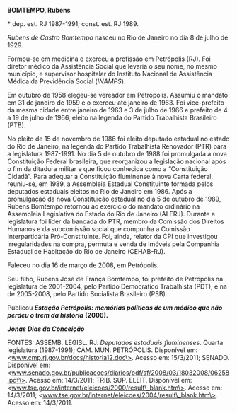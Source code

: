 **BOMTEMPO, Rubens**

\* dep. est. RJ 1987-1991; const. est. RJ 1989.

*Rubens de Castro Bomtempo* nasceu no Rio de Janeiro no dia 8 de julho
de 1929.

Formou-se em medicina e exerceu a profissão em Petrópolis (RJ). Foi
diretor médico da Assistência Social que levaria o seu nome, no mesmo
município, e supervisor hospitalar do Instituto Nacional de Assistência
Médica da Previdência Social (*INAMPS*).

Em outubro de 1958 elegeu-se vereador em Petrópolis. Assumiu o mandato
em 31 de janeiro de 1959 e o exerceu até janeiro de 1963. Foi
vice-prefeito da mesma cidade entre janeiro de 1963 e 3 de julho de 1966
e prefeito de 4 a 19 de julho de 1966, eleito na legenda do Partido
Trabalhista Brasileiro (PTB).

No pleito de 15 de novembro de 1986 foi eleito deputado estadual no
estado do Rio de Janeiro, na legenda do Partido Trabalhista Renovador
(PTR) para a legislatura 1987-1991. No dia 5 de outubro de 1988 foi
promulgada a nova Constituição Federal brasileira, que reorganizou a
legislação nacional após o fim da ditadura militar e que ficou conhecida
como a “Constituição Cidadã”. Para adequar a Constituição fluminense à
nova Carta federal, reuniu-se, em 1989, a Assembleia Estadual
Constituinte formada pelos deputados estaduais eleitos no Rio de Janeiro
em 1986. Após a promulgação da nova Constituição estadual no dia 5 de
outubro de 1989, Rubens Bomtempo retornou ao exercício do mandato
ordinário na Assembleia Legislativa do Estado do Rio de Janeiro (ALERJ).
Durante a legislatura foi líder da bancada do PTR, membro da Comissão
dos Direitos Humanos e da subcomissão social que compunha a Comissão
Interpartidária Pró-Constituinte. Foi, ainda, relator da CPI que
investigou irregularidades na compra, permuta e venda de imóveis pela
Companhia Estadual de Habitação do Rio de Janeiro (CEHAB-RJ).

Faleceu no dia 16 de março de 2008, em Petrópolis.

Seu filho, Rubens José de França Bomtempo, foi prefeito de Petrópolis na
legislatura de 2001-2004, pelo Partido Democrático Trabalhista (PDT), e
na de 2005-2008, pelo Partido Socialista Brasileiro (PSB).

Publicou ***Estação Petrópolis: memórias políticas de um médico que não
perdeu o trem da história*** **(2006).**

***Jonas Dias da Conceição***

FONTES: ASSEMB. LEGISL. RJ. *Deputados estaduais fluminenses*. Quarta
legislatura (1987-1991); CÂM. MUN. PETRÓPOLIS. Disponível em:
\<www.cmp.rj.gov.br/docs/historia12.doc\>. Acesso em: 15/3/2011; SENADO.
Disponível em:
\<www.senado.gov.br/publicacoes/diarios/pdf/sf/2008/03/18032008/06258.pdf\>.
Acesso em: 14/3/2011; TRIB. SUP. ELEIT. Disponível em:
\<www.tse.gov.br/internet/eleicoes/2000/result\_blank.htm\>. Acesso em:
14/3/2011; \<www.tse.gov.br/internet/eleicoes/2004/result\_blank.htm\>.
Acesso em: 14/3/2011.
